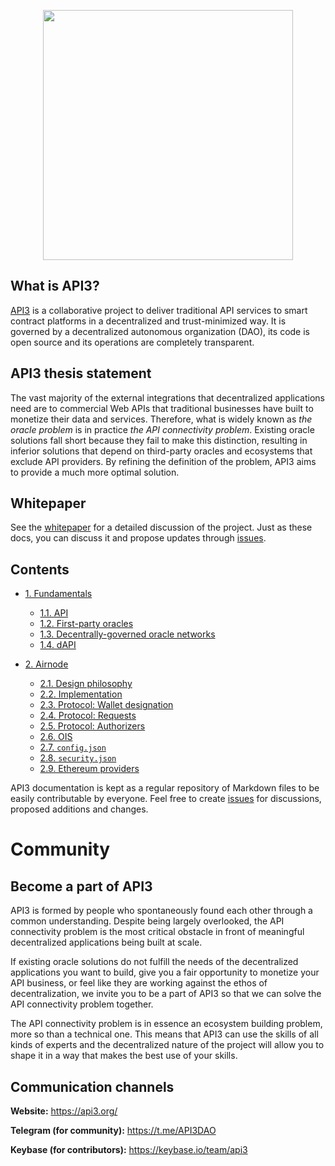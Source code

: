 <p align="center">
  <img src="https://github.com/clc-group/api3-docs/raw/master/figures/api3.png" width="400" />
</p>

## What is API3?

[API3](https://api3.org/) is a collaborative project to deliver traditional API services to smart contract platforms in a decentralized and trust-minimized way.
It is governed by a decentralized autonomous organization (DAO), its code is open source and its operations are completely transparent.

## API3 thesis statement

The vast majority of the external integrations that decentralized applications need are to commercial Web APIs that traditional businesses have built to monetize their data and services.
Therefore, what is widely known as *the oracle problem* is in practice *the API connectivity problem*.
Existing oracle solutions fall short because they fail to make this distinction, resulting in inferior solutions that depend on third-party oracles and ecosystems that exclude API providers.
By refining the definition of the problem, API3 aims to provide a much more optimal solution.

## Whitepaper

See the [whitepaper](https://github.com/api3dao/api3-whitepaper) for a detailed discussion of the project.
Just as these docs, you can discuss it and propose updates through [issues](https://github.com/api3dao/api3-whitepaper/issues).

## Contents

- [1. Fundamentals](/fundamentals)
  - [1.1. API](/fundamentals/1-1-api.md)
  - [1.2. First-party oracles](/fundamentals/1-2-first-party-oracles.md)
  - [1.3. Decentrally-governed oracle networks](/fundamentals/1-3-decentrally-governed-oracle-networks.md)
  - [1.4. dAPI](/fundamentals/1-4-dapi.md)

- [2. Airnode](/airnode)
  - [2.1. Design philosophy](/airnode/2-1-design-philosophy.md)
  - [2.2. Implementation](/airnode/2-2-implementation.md)
  - [2.3. Protocol: Wallet designation](/airnode/2-3-wallet-designation.md)
  - [2.4. Protocol: Requests](/airnode/2-4-requests.md)
  - [2.5. Protocol: Authorizers](/airnode/2-5-authorizers.md)
  - [2.6. OIS](/airnode/2-6-ois.md)
  - [2.7. `config.json`](/airnode/2-7-config-json.md)
  - [2.8. `security.json`](/airnode/2-8-security-json.md)
  - [2.9. Ethereum providers](/airnode/2-9-ethereum-providers.md)

API3 documentation is kept as a regular repository of Markdown files to be easily contributable by everyone.
Feel free to create [issues](https://github.com/api3dao/api3-docs/issues) for discussions, proposed additions and changes.

# Community

## Become a part of API3

API3 is formed by people who spontaneously found each other through a common understanding.
Despite being largely overlooked, the API connectivity problem is the most critical obstacle in front of meaningful decentralized applications being built at scale.

If existing oracle solutions do not fulfill the needs of the decentralized applications you want to build, give you a fair opportunity to monetize your API business, or feel like they are working against the ethos of decentralization, we invite you to be a part of API3 so that we can solve the API connectivity problem together.

The API connectivity problem is in essence an ecosystem building problem, more so than a technical one.
This means that API3 can use the skills of all kinds of experts and the decentralized nature of the project will allow you to shape it in a way that makes the best use of your skills.

## Communication channels

**Website:** https://api3.org/

**Telegram (for community):** https://t.me/API3DAO

**Keybase (for contributors):** https://keybase.io/team/api3
